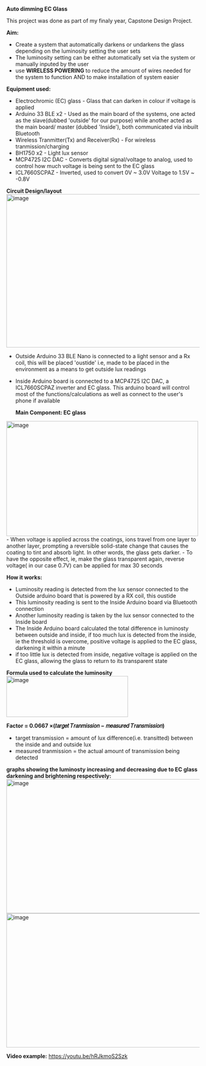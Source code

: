 **Auto dimming EC Glass**

This project was done as part of my finaly year, Capstone Design Project.

**Aim:**
- Create a system that automatically darkens or undarkens the glass depending on the luminosity setting the user sets
- The luminosity setting can be either automatically set via the system or manually inputed by the user
- use **WIRELESS POWERING** to reduce the amount of wires needed for the system to function AND to make installation of system easier



**Equipment used:**
- Electrochromic (EC) glass                - Glass that can darken in colour if voltage is applied
- Arduino 33 BLE x2                        - Used as the main board of the systems, one acted as the slave(dubbed 'outside' for our purpose) while another acted as the main board/ master (dubbed 'Inside'), both communicated via inbuilt Bluetooth
- Wireless Tranmitter(Tx) and Receiver(Rx) - For wireless tranmission/charging
- BH1750 x2                                - Light lux sensor
- MCP4725 I2C DAC                          - Converts digital signal/voltage to analog, used to control how much voltage is being sent to the EC glass
- ICL7660SCPAZ                             - Inverted, used to convert 0V ~ 3.0V Voltage to 1.5V ~ -0.8V

**Circuit Design/layout**
<img width="700" height="400" alt="image" src="https://github.com/user-attachments/assets/1a388453-ac0e-462a-9afc-e91014c2f1cc" />
<br>
- Outside Arduino 33 BLE Nano is connected to a light sensor and a Rx coil, this will be placed 'oustide' i.e, made to be placed in the environment as a means to get outside lux readings
- Inside Arduino board is connected to a MCP4725 I2C DAC, a ICL7660SCPAZ inverter and EC glass. This arduino board will control most of the functions/calculations as well as connect to the user's phone if available

  **Main Component: EC glass**
<img width="500" height="300" alt="image" src="https://github.com/user-attachments/assets/4bf6ccae-f2ac-4408-be68-ff395aa4544e" />
- When voltage is applied across the coatings, ions travel from one layer to another layer, prompting a reversible solid-state change that causes the coating to tint and absorb light. In other words, the glass gets darker.
- To have the opposite effect, ie, make the glass transparent again, reverse voltage( in our case 0.7V) can be applied for max 30 seconds


**How it works:**
- Luminosity reading is detected from the lux sensor connected to the Outside arduino board that is powered by a RX coil, this oustide
- This luminosity reading is sent to the Inside Arduino board via Bluetooth connection
- Another luminosity reading is taken by the lux sensor connected to the Inside board
- The Inside Arduino board calculated the total difference in luminosty between outside and inside, if too much lux is detected from the inside, ie the threshold is overcome, positive voltage is applied to the EC glass, darkening it within a minute
- if too little lux is detected from inside, negative voltage is applied on the EC glass, allowing the glass to return to its transparent state

**Formula used to calculate the luminosity**
<img width="317" height="107" alt="image" src="https://github.com/user-attachments/assets/fd3c8182-f97a-4365-8913-bc374f2efdd3" />

**Factor = 0.0667 ×(𝑡𝑎𝑟𝑔𝑒𝑡 𝑇𝑟𝑎𝑛𝑚𝑖𝑠𝑠𝑖𝑜𝑛 − 𝑚𝑒𝑎𝑠𝑢𝑟𝑒𝑑 𝑇𝑟𝑎𝑛𝑠𝑚𝑖𝑠𝑠𝑖𝑜𝑛)**
 - target transmission = amount of lux difference(i.e. transitted) between the inside and and outside lux
 - measured tranmission = the actual amount of transmission being detected

**graphs showing the luminosty increasing and decreasing due to EC glass darkening and brightening respectively:**
<img width="600" height="350" alt="image" src="https://github.com/user-attachments/assets/3cacba50-f592-4506-b743-231e00bb218d" />
<img width="600" height="350" alt="image" src="https://github.com/user-attachments/assets/306e2736-8039-4b54-a7ec-3f5cdfc5139c" />


**Video example:**
https://youtu.be/hRJkmoS2Szk



